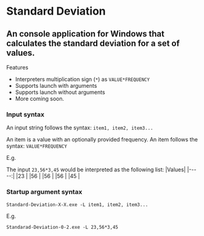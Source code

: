 # Standard Deviation
 **An console application for Windows that calculates the standard deviation for a set of values.**
 ---
 Features
* Interpreters multiplication sign (`*`) as `VALUE*FREQUENCY`
* Supports launch with arguments
* Supports launch without arguments
* More coming soon.

### Input syntax
An input string follows the syntax: `item1, item2, item3...`

An item is a value with an optionally provided frequency. An item follows the syntax: `VALUE*FREQUENCY`

E.g.

The input `23,56*3,45` would be interpreted as the following list:
|Values|
|-----:|
|23    |
|56    |
|56    |
|56    |
|45    |

### Startup argument syntax
`Standard-Deviation-X-X.exe -L item1, item2, item3...`

E.g.

`Standarad-Deviation-0-2.exe -L 23,56*3,45`
